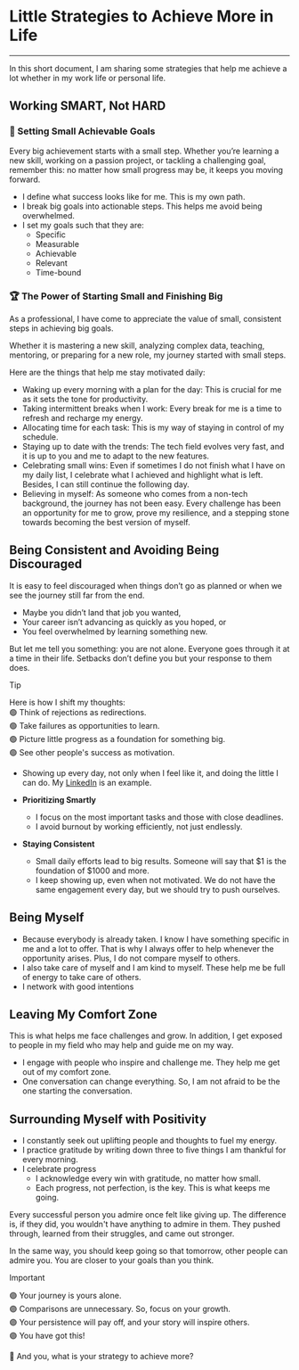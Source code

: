 # Little Strategies to Achieve More in Life
----

In this short document, I am sharing some strategies that help me achieve a lot whether in my work life or personal life.  

## Working SMART, Not HARD

### :dart: Setting Small Achievable Goals  
Every big achievement starts with a small step. Whether you’re learning a new skill, working on a passion project, or tackling a challenging goal, remember this: no matter how small progress may be, it keeps you moving forward.  
* I define what success looks like for me. This is my own path. 
* I break big goals into actionable steps. This helps me avoid being overwhelmed. 
* I set my goals such that they are:  
  * Specific
  * Measurable
  * Achievable
  * Relevant
  * Time-bound

### :trophy: The Power of Starting Small and Finishing Big
As a professional, I have come to appreciate the value of small, consistent steps in achieving big goals. 

Whether it is mastering a new skill, analyzing complex data, teaching, mentoring, or preparing for a new role, my journey started with small steps.

Here are the things that help me stay motivated daily:  
* Waking up every morning with a plan for the day: This is crucial for me as it sets the tone for productivity.
* Taking intermittent breaks when I work: Every break for me is a time to refresh and recharge my energy.
* Allocating time for each task: This is my way of staying in control of my schedule.
* Staying up to date with the trends: The tech field evolves very fast, and it is up to you and me to adapt to the new features.
* Celebrating small wins: Even if sometimes I do not finish what I have on my daily list, I celebrate what I achieved and highlight what is left. Besides, I can still continue the following day.
* Believing in myself: As someone who comes from a non-tech background, the journey has not been easy. Every challenge has been an opportunity for me to grow, prove my resilience, and a stepping stone towards becoming the best version of myself. 

## Being Consistent and Avoiding Being Discouraged
It is easy to feel discouraged when things don’t go as planned or when we see the journey still far from the end. 

* Maybe you didn’t land that job you wanted,
* Your career isn’t advancing as quickly as you hoped, or
* You feel overwhelmed by learning something new.  

But let me tell you something: you are not alone. Everyone goes through it at a time in their life. Setbacks don’t define you but your response to them does.  

> [!Tip]
> Here is how I shift my thoughts:  
> :green_circle: Think of rejections as redirections.  
> :green_circle: Take failures as opportunities to learn.  
> :green_circle: Picture little progress as a foundation for something big.  
> 🟢 See other people's success as motivation.

* Showing up every day, not only when I feel like it, and doing the little I can do. My [LinkedIn](https://www.linkedin.com/in/edwigesongong/) is an example.  

* **Prioritizing Smartly** 
  * I focus on the most important tasks and those with close deadlines. 
  * I avoid burnout by working efficiently, not just endlessly.

* **Staying Consistent** 
  * Small daily efforts lead to big results. Someone will say that $1 is the foundation of $1000 and more.
  * I keep showing up, even when not motivated. We do not have the same engagement every day, but we should try to push ourselves.


## Being Myself
* Because everybody is already taken. I know I have something specific in me and a lot to offer. That is why I always offer to help whenever the opportunity arises. Plus, I do not compare myself to others.
* I also take care of myself and I am kind to myself. These help me be full of energy to take care of others.
* I network with good intentions


## Leaving My Comfort Zone
This is what helps me face challenges and grow. In addition, I get exposed to people in my field who may help and guide me on my way.  
  * I engage with people who inspire and challenge me. They help me get out of my comfort zone.
  * One conversation can change everything. So, I am not afraid to be the one starting the conversation.

## Surrounding Myself with Positivity
* I constantly seek out uplifting people and thoughts to fuel my energy. 
* I practice gratitude by writing down three to five things I am thankful for every morning.
* I celebrate progress
  * I acknowledge every win with gratitude, no matter how small.
  * Each progress, not perfection, is the key. This is what keeps me going.  

Every successful person you admire once felt like giving up. The difference is, if they did, you wouldn't have anything to admire in them. They pushed through, learned from their struggles, and came out stronger.

In the same way, you should keep going so that tomorrow, other people can admire you. You are closer to your goals than you think.  

> [!Important]
> :purple_circle: Your journey is yours alone.  
> :purple_circle: Comparisons are unnecessary. So, focus on your growth.  
> :purple_circle: Your persistence will pay off, and your story will inspire others.  
> :purple_circle: You have got this!  

📌 And you, what is your strategy to achieve more?

